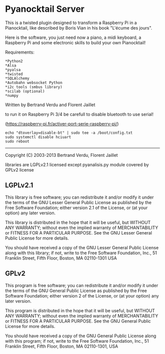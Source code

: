 Pyanocktail Server
============
  This is a twisted plugin designed to transform a Raspberry Pi in a Pianocktail, like described by Boris Vian in his book "L'écume des jours".
  
  Here is the software, you just need now a piano, a midi keyboard, a Raspberry Pi and some electronic skills to build your own Pianocktail! 

Requirements:

  	*Python2
  	*Alsa
  	*pyalsa
  	*twisted
  	*SQLAlchemy
  	*Autobahn websocket Python
  	*i2c tools (smbus library)
  	*scilab (optional)
	*numpy
  
Written by Bertrand Verdu and Florent Jaillet

to run it on Raspberry Pi 3/4 be carefull to disable bluetooth to use serial!

(https://raspberry-pi.fr/activer-port-serie-raspberry-pi/)

```
echo "dtoverlay=disable-bt" | sudo tee -a /boot/config.txt
sudo systemctl disable hciuart
sudo reboot
```  
_________________

Copyright (C) 2003-2013  Bertrand Verdu, Florent Jaillet

libraries are LGPLv2.1 licensed except pyanalisis.py module covered by GPLv2 license



LGPLv2.1
---

This library is free software; you can redistribute it and/or
modify it under the terms of the GNU Lesser General Public
License as published by the Free Software Foundation; either
version 2.1 of the License, or (at your option) any later version.

This library is distributed in the hope that it will be useful,
but WITHOUT ANY WARRANTY; without even the implied warranty of
MERCHANTABILITY or FITNESS FOR A PARTICULAR PURPOSE.  See the GNU
Lesser General Public License for more details.

You should have received a copy of the GNU Lesser General Public
License along with this library; if not, write to the Free Software
Foundation, Inc., 51 Franklin Street, Fifth Floor, Boston, MA  02110-1301  USA

GPLv2
---

This program is free software; you can redistribute it and/or
modify it under the terms of the GNU General Public License
as published by the Free Software Foundation; either version 2
of the License, or (at your option) any later version.

This program is distributed in the hope that it will be useful,
but WITHOUT ANY WARRANTY; without even the implied warranty of
MERCHANTABILITY or FITNESS FOR A PARTICULAR PURPOSE.  See the
GNU General Public License for more details.

You should have received a copy of the GNU General Public License
along with this program; if not, write to the Free Software
Foundation, Inc., 51 Franklin Street, Fifth Floor, Boston, MA  02110-1301, USA
